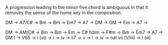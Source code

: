 [category]: <> (All,Music-Theory)
[date]: <> (2024/10/06)
[title]: <> (Minor Five Progression)

A progression leading to the minor five chord is ambiguous in that it removes the sense of the home key in the composition.

DM -> A7/C# -> Bm -> Bm -> Em7 -> A7 -> DM -> GM -> Em -> A7 ->

DM -> AM/C# -> Bm     -> Bm -> Em -> C# hdim -> F#m -> Bm -> Em7 -> A7              -> DM
I  -> V65   -> i (vi) -> i  -> iv -> ii7     -> v   -> i  -> iv  -> nat vii (V/iii) -> I (iii)

